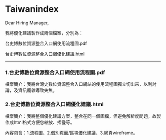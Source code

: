 # Taiwanindex

Dear Hiring Manager,

我將優化建議製作成兩個檔案，分別為：

台史博數位資源整合入口網使用流程圖.pdf

台史博數位資源整合入口網優化建議.html

-----




### 1.台史博數位資源整合入口網使用流程圖.pdf

檔案簡介：我將台灣史數位資源整合入口網站的使用流程圖獨立切出來，以利討論，及資訊龐雜導致失焦。


### 2.台史博數位資源整合入口網優化建議.html

檔案簡介：我將整個優化建議方案，整合在同一個圖檔，但避免解析度問題，故製作成html格式方便您縮放、摺疊等。

內容包含：1.流程圖、2.個別頁面/區塊優化建議、3.網頁wireframe。

